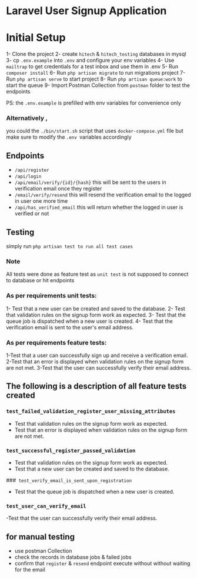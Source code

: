 # Laravel User Signup Application


# Initial Setup
 1- Clone the project
 2- create `hitech` & `hitech_testing` databases in mysql 
 3- cp `.env.example` into `.env` and configure your env variables
 4- Use `mailtrap` to get credentials for a test inbox and use them in .env 
 5- Run `composer install`
 6- Run `php artisan migrate` to run migrations project
 7- Run `php artisan serve` to start project
 8- Run `php artisan queue:work` to start the queue
 9- Import Postman Collection from `postman` folder to test the endpoints

PS: the `.env.example` is prefilled with env variables for convenience only
 ### Alternatively ,
  you could the `./bin/start.sh` script that uses `docker-compose.yml` file but make sure to modify the `.env `variables accordingly 


 ## Endpoints

 * `/api/register`  
 * `/api/login`  
 * `/api/email/verify/{id}/{hash}` this will be sent to the users in verification email once they register
 * `/email/verify/resend` this will resend the verification email to the logged in user one more time 
 * `/api/has_verified_email` this will return whether the logged in user is verified or not  




## Testing 
simply run `php artisan test to run all test cases`
### Note
All tests were done as feature test as `unit test` is not supposed to connect to database or hit endpoints 

### As per requirements unit tests:

1- Test that a new user can be created and saved to the database. 
2- Test that validation rules on the signup form work as expected.
3- Test that the queue job is dispatched when a new user is created.
4- Test that the verification email is sent to the user's email address.

### As per requirements feature tests:
1-Test that a user can successfully sign up and receive a verification email.
2-Test that an error is displayed when validation rules on the signup form are not met.
3-Test that the user can successfully verify their email address.

## The following is a description of all feature tests created
### `test_failed_validation_register_user_missing_attributes`
- Test that validation rules on the signup form work as expected.
- Test that an error is displayed when validation rules on the signup form are not met.

### `test_successful_register_passed_validation`
- Test that validation rules on the signup form work as expected.
- Test that a new user can be created and saved to the database. 

###` test_verify_email_is_sent_upon_registration`
- Test that the queue job is dispatched when a new user is created.

### `test_user_can_verify_email`
-Test that the user can successfully verify their email address.


## for manual testing
* use postman Collection
* check the records in database jobs & failed jobs
* confirm that `register` & `resend` endpoint execute without without waiting for the email
